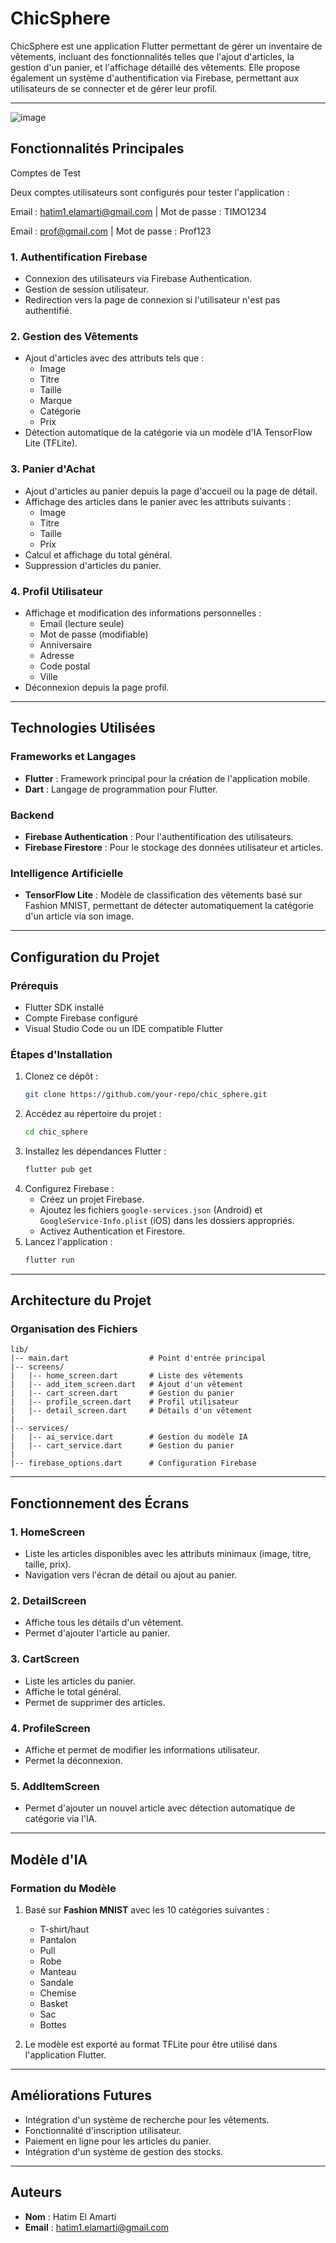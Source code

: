 # ChicSphere

ChicSphere est une application Flutter permettant de gérer un inventaire de vêtements, incluant des fonctionnalités telles que l'ajout d'articles, la gestion d'un panier, et l'affichage détaillé des vêtements. Elle propose également un système d'authentification via Firebase, permettant aux utilisateurs de se connecter et de gérer leur profil.

---
![image](https://github.com/user-attachments/assets/6bd755ed-694a-45c0-98b5-53873fd0faa4)

## Fonctionnalités Principales
Comptes de Test

Deux comptes utilisateurs sont configurés pour tester l'application :

Email : hatim1.elamarti@gmail.com | Mot de passe : TIMO1234

Email : prof@gmail.com | Mot de passe : Prof123

### 1. **Authentification Firebase**
- Connexion des utilisateurs via Firebase Authentication.
- Gestion de session utilisateur.
- Redirection vers la page de connexion si l'utilisateur n'est pas authentifié.

### 2. **Gestion des Vêtements**
- Ajout d'articles avec des attributs tels que :
  - Image
  - Titre
  - Taille
  - Marque
  - Catégorie
  - Prix
- Détection automatique de la catégorie via un modèle d'IA TensorFlow Lite (TFLite).

### 3. **Panier d'Achat**
- Ajout d'articles au panier depuis la page d'accueil ou la page de détail.
- Affichage des articles dans le panier avec les attributs suivants :
  - Image
  - Titre
  - Taille
  - Prix
- Calcul et affichage du total général.
- Suppression d'articles du panier.

### 4. **Profil Utilisateur**
- Affichage et modification des informations personnelles :
  - Email (lecture seule)
  - Mot de passe (modifiable)
  - Anniversaire
  - Adresse
  - Code postal
  - Ville
- Déconnexion depuis la page profil.

---

## Technologies Utilisées

### Frameworks et Langages
- **Flutter** : Framework principal pour la création de l'application mobile.
- **Dart** : Langage de programmation pour Flutter.

### Backend
- **Firebase Authentication** : Pour l'authentification des utilisateurs.
- **Firebase Firestore** : Pour le stockage des données utilisateur et articles.

### Intelligence Artificielle
- **TensorFlow Lite** : Modèle de classification des vêtements basé sur Fashion MNIST, permettant de détecter automatiquement la catégorie d'un article via son image.

---

## Configuration du Projet

### Prérequis
- Flutter SDK installé
- Compte Firebase configuré
- Visual Studio Code ou un IDE compatible Flutter

### Étapes d'Installation
1. Clonez ce dépôt :
   ```bash
   git clone https://github.com/your-repo/chic_sphere.git
   ```
2. Accédez au répertoire du projet :
   ```bash
   cd chic_sphere
   ```
3. Installez les dépendances Flutter :
   ```bash
   flutter pub get
   ```
4. Configurez Firebase :
   - Créez un projet Firebase.
   - Ajoutez les fichiers `google-services.json` (Android) et `GoogleService-Info.plist` (iOS) dans les dossiers appropriés.
   - Activez Authentication et Firestore.
5. Lancez l'application :
   ```bash
   flutter run
   ```

---

## Architecture du Projet

### Organisation des Fichiers

```
lib/
|-- main.dart                  # Point d'entrée principal
|-- screens/
|   |-- home_screen.dart       # Liste des vêtements
|   |-- add_item_screen.dart   # Ajout d'un vêtement
|   |-- cart_screen.dart       # Gestion du panier
|   |-- profile_screen.dart    # Profil utilisateur
|   |-- detail_screen.dart     # Détails d'un vêtement
|
|-- services/
|   |-- ai_service.dart        # Gestion du modèle IA
|   |-- cart_service.dart      # Gestion du panier
|
|-- firebase_options.dart      # Configuration Firebase
```

---

## Fonctionnement des Écrans

### **1. HomeScreen**
- Liste les articles disponibles avec les attributs minimaux (image, titre, taille, prix).
- Navigation vers l'écran de détail ou ajout au panier.

### **2. DetailScreen**
- Affiche tous les détails d'un vêtement.
- Permet d'ajouter l'article au panier.

### **3. CartScreen**
- Liste les articles du panier.
- Affiche le total général.
- Permet de supprimer des articles.

### **4. ProfileScreen**
- Affiche et permet de modifier les informations utilisateur.
- Permet la déconnexion.

### **5. AddItemScreen**
- Permet d'ajouter un nouvel article avec détection automatique de catégorie via l'IA.

---

## Modèle d'IA

### Formation du Modèle
1. Basé sur **Fashion MNIST** avec les 10 catégories suivantes :
   - T-shirt/haut
   - Pantalon
   - Pull
   - Robe
   - Manteau
   - Sandale
   - Chemise
   - Basket
   - Sac
   - Bottes

2. Le modèle est exporté au format TFLite pour être utilisé dans l'application Flutter.

---

## Améliorations Futures
- Intégration d'un système de recherche pour les vêtements.
- Fonctionnalité d'inscription utilisateur.
- Paiement en ligne pour les articles du panier.
- Intégration d'un système de gestion des stocks.

---

## Auteurs
- **Nom** : Hatim El Amarti
- **Email** : hatim1.elamarti@gmail.com

